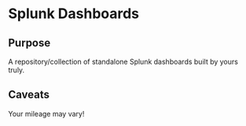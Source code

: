 # Splunk Dashboards

## Purpose
A repository/collection of standalone Splunk dashboards built by yours truly.

## Caveats
Your mileage may vary!
